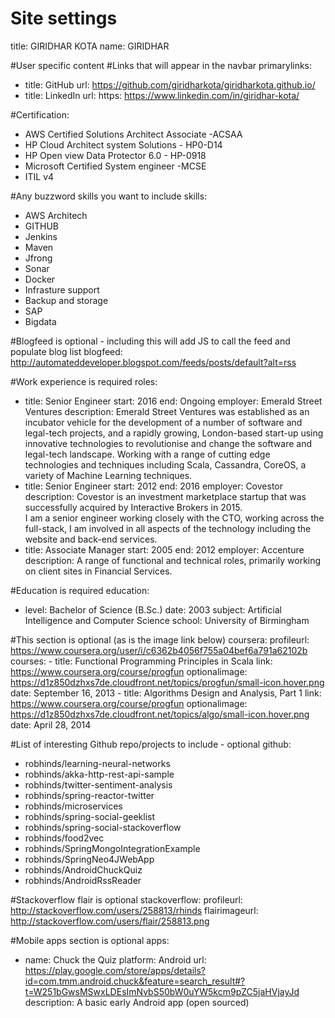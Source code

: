 # Site settings
title: GIRIDHAR KOTA
name: GIRIDHAR

#User specific content
#Links that will appear in the navbar
primarylinks:
 
 - title: GitHub
   url: https://github.com/giridharkota/giridharkota.github.io/
 - title: LinkedIn
   url: https: https://www.linkedin.com/in/giridhar-kota/
   
#Certification:
  -	AWS Certified Solutions Architect Associate -ACSAA
  - HP Cloud Architect system Solutions - HP0-D14 
  - HP Open view Data Protector 6.0 - HP-0918 
  - Microsoft Certified System engineer -MCSE
  - ITIL v4


#Any buzzword skills you want to include
skills:
 - AWS Architech
 - GITHUB
 - Jenkins
 - Maven
 - Jfrong
 - Sonar
 - Docker
 - Infrasture support 
 - Backup and storage
 - SAP
 - Bigdata
  

#Blogfeed is optional - including this will add JS to call the feed and populate blog list
blogfeed: http://automateddeveloper.blogspot.com/feeds/posts/default?alt=rss

#Work experience is required
roles:
 - title: Senior Engineer
   start: 2016
   end: Ongoing
   employer: Emerald Street Ventures
   description: Emerald Street Ventures was established as an incubator vehicle for the development of a number of software and legal-tech projects, and a rapidly growing, London-based start-up using innovative technologies to revolutionise and change the software and legal-tech landscape. Working with a range of cutting edge technologies and techniques including Scala, Cassandra, CoreOS, a variety of Machine Learning techniques.
 - title: Senior Engineer
   start: 2012
   end: 2016
   employer: Covestor
   description: Covestor is an investment marketplace startup that was successfully acquired by Interactive Brokers in 2015. <br/> I am a senior engineer working closely with the CTO, working across the full-stack, I am involved in all aspects of the technology including the website and back-end services.
 - title: Associate Manager
   start: 2005
   end: 2012
   employer: Accenture
   description: A range of functional and technical roles, primarily working on client sites in Financial Services.

#Education is required
education:
 - level: Bachelor of Science (B.Sc.)
   date: 2003
   subject: Artificial Intelligence and Computer Science
   school: University of Birmingham

#This section is optional (as is the image link below)
coursera:
   profileurl: https://www.coursera.org/user/i/c6362b4056f755a04bef6a791a62102b
   courses:
    - title: Functional Programming Principles in Scala
      link: https://www.coursera.org/course/progfun
      optionalimage: https://d1z850dzhxs7de.cloudfront.net/topics/progfun/small-icon.hover.png
      date: September 16, 2013
    - title: Algorithms Design and Analysis, Part 1
      link: https://www.coursera.org/course/progfun
      optionalimage: https://d1z850dzhxs7de.cloudfront.net/topics/algo/small-icon.hover.png
      date: April 28, 2014

#List of interesting Github repo/projects to include - optional
github:
 - robhinds/learning-neural-networks
 - robhinds/akka-http-rest-api-sample
 - robhinds/twitter-sentiment-analysis
 - robhinds/spring-reactor-twitter
 - robhinds/microservices
 - robhinds/spring-social-geeklist
 - robhinds/spring-social-stackoverflow
 - robhinds/food2vec
 - robhinds/SpringMongoIntegrationExample
 - robhinds/SpringNeo4JWebApp
 - robhinds/AndroidChuckQuiz
 - robhinds/AndroidRssReader

#Stackoverflow flair is optional
stackoverflow:
   profileurl: http://stackoverflow.com/users/258813/rhinds
   flairimageurl: http://stackoverflow.com/users/flair/258813.png

#Mobile apps section is optional
apps:
 - name: Chuck the Quiz
   platform: Android
   url: https://play.google.com/store/apps/details?id=com.tmm.android.chuck&feature=search_result#?t=W251bGwsMSwxLDEsImNvbS50bW0uYW5kcm9pZC5jaHVjayJd
   description: A basic early Android app (open sourced)

